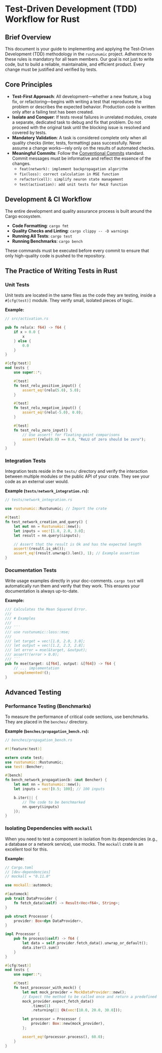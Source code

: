 # Test-Driven Development (TDD) Workflow for Rust

## Brief Overview

This document is your guide to implementing and applying the Test-Driven Development (TDD) methodology in the `rustunumic` project. Adherence to these rules is mandatory for all team members. Our goal is not just to write code, but to build a reliable, maintainable, and efficient product. Every change must be justified and verified by tests.

## Core Principles

- **Test-First Approach**: All development—whether a new feature, a bug fix, or refactoring—begins with writing a test that reproduces the problem or describes the expected behavior. Production code is written only after a failing test has been created.
- **Isolate and Conquer**: If tests reveal failures in unrelated modules, create a separate, dedicated task to debug and fix that problem. Do not proceed with the original task until the blocking issue is resolved and covered by tests.
- **Mandatory Validation**: A task is considered complete only when all quality checks (linter, tests, formatting) pass successfully. Never assume a change works—rely only on the results of automated checks.
- **Meaningful Commits**: Follow the [Conventional Commits](https://www.conventionalcommits.org/) standard. Commit messages must be informative and reflect the essence of the changes.
  - `feat(network): implement backpropagation algorithm`
  - `fix(loss): correct calculation in MSE function`
  - `refactor(cell): simplify neuron state management`
  - `test(activation): add unit tests for ReLU function`

## Development & CI Workflow

The entire development and quality assurance process is built around the Cargo ecosystem.

- **Code Formatting**: `cargo fmt`
- **Quality Checks and Linting**: `cargo clippy -- -D warnings`
- **Running All Tests**: `cargo test`
- **Running Benchmarks**: `cargo bench`

These commands must be executed before every commit to ensure that only high-quality code is pushed to the repository.

## The Practice of Writing Tests in Rust

### Unit Tests

Unit tests are located in the same files as the code they are testing, inside a `#[cfg(test)]` module. They verify small, isolated pieces of logic.

**Example:**

```rust
// src/activation.rs

pub fn relu(x: f64) -> f64 {
    if x > 0.0 {
        x
    } else {
        0.0
    }
}

#[cfg(test)]
mod tests {
    use super::*;

    #[test]
    fn test_relu_positive_input() {
        assert_eq!(relu(5.0), 5.0);
    }

    #[test]
    fn test_relu_negative_input() {
        assert_eq!(relu(-5.0), 0.0);
    }

    #[test]
    fn test_relu_zero_input() {
        // Use assert! for floating-point comparisons
        assert!(relu(0.0) == 0.0, "ReLU of zero should be zero");
    }
}
```

### Integration Tests

Integration tests reside in the `tests/` directory and verify the interaction between multiple modules or the public API of your crate. They see your code as an external user would.

**Example (`tests/network_integration.rs`):**

```rust
// tests/network_integration.rs

use rustunumic::Rustunumic; // Import the crate

#[test]
fn test_network_creation_and_query() {
    let mut nn = Rustunumic::new();
    let inputs = vec![1.0, 2.0, 3.0];
    let result = nn.query(&inputs);

    // Assert that the result is Ok and has the expected length
    assert!(result.is_ok());
    assert_eq!(result.unwrap().len(), 1); // Example assertion
}
```

### Documentation Tests

Write usage examples directly in your doc-comments. `cargo test` will automatically run them and verify that they work. This ensures your documentation is always up-to-date.

**Example:**

```rust
/// Calculates the Mean Squared Error.
///
/// # Examples
///
/// ```
/// use rustunumic::loss::mse;
///
/// let target = vec![1.0, 2.0, 3.0];
/// let output = vec![1.2, 2.3, 2.8];
/// let error = mse(&target, &output);
/// assert!(error > 0.0);
/// ```
pub fn mse(target: &[f64], output: &[f64]) -> f64 {
    // ... implementation
    unimplemented!();
}
```

## Advanced Testing

### Performance Testing (Benchmarks)

To measure the performance of critical code sections, use benchmarks. They are placed in the `benches/` directory.

**Example (`benches/propagation_bench.rs`):**

```rust
// benches/propagation_bench.rs

#![feature(test)]

extern crate test;
use rustunumic::Rustunumic;
use test::Bencher;

#[bench]
fn bench_network_propagation(b: &mut Bencher) {
    let mut nn = Rustunumic::new();
    let inputs = vec![0.5; 100]; // 100 inputs

    b.iter(|| {
        // The code to be benchmarked
        nn.query(&inputs)
    });
}
```

### Isolating Dependencies with `mockall`

When you need to test a component in isolation from its dependencies (e.g., a database or a network service), use mocks. The `mockall` crate is an excellent tool for this.

**Example:**

```rust
// Cargo.toml
// [dev-dependencies]
// mockall = "0.11.0"

use mockall::automock;

#[automock]
pub trait DataProvider {
    fn fetch_data(&self) -> Result<Vec<f64>, String>;
}

pub struct Processor {
    provider: Box<dyn DataProvider>,
}

impl Processor {
    pub fn process(&self) -> f64 {
        let data = self.provider.fetch_data().unwrap_or_default();
        data.iter().sum()
    }
}

#[cfg(test)]
mod tests {
    use super::*;

    #[test]
    fn test_processor_with_mock() {
        let mut mock_provider = MockDataProvider::new();
        // Expect the method to be called once and return a predefined result
        mock_provider.expect_fetch_data()
            .times(1)
            .returning(|| Ok(vec![10.0, 20.0, 30.0]));

        let processor = Processor {
            provider: Box::new(mock_provider),
        };

        assert_eq!(processor.process(), 60.0);
    }
}

